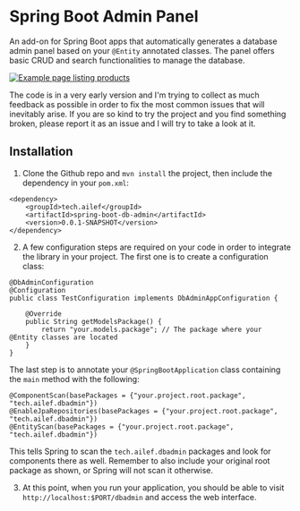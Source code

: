 # Spring Boot Admin Panel

An add-on for Spring Boot apps that automatically generates a database admin panel based on your `@Entity` annotated classes.
The panel offers basic CRUD and search functionalities to manage the database.

[![Example page listing products](https://i.imgur.com/knAKPxQ.png)](https://i.imgur.com/knAKPxQ.png)

The code is in a very early version and I'm trying to collect as much feedback as possible in order to fix the
most common issues that will inevitably arise. If you are so kind to try the project and you find something
broken, please report it as an issue and I will try to take a look at it.

## Installation

1. Clone the Github repo and `mvn install` the project, then include the dependency in your `pom.xml`:

```
<dependency>
	<groupId>tech.ailef</groupId>
	<artifactId>spring-boot-db-admin</artifactId>
	<version>0.0.1-SNAPSHOT</version>
</dependency>
```

2. A few configuration steps are required on your code in order to integrate the library in your project. The first one
is to create a configuration class:

```
@DbAdminConfiguration
@Configuration
public class TestConfiguration implements DbAdminAppConfiguration {

	@Override
	public String getModelsPackage() {
		return "your.models.package"; // The package where your @Entity classes are located
	}
}
```

The last step is to annotate your `@SpringBootApplication` class containing the `main` method with the following:

```
@ComponentScan(basePackages = {"your.project.root.package", "tech.ailef.dbadmin"})
@EnableJpaRepositories(basePackages = {"your.project.root.package", "tech.ailef.dbadmin"})
@EntityScan(basePackages = {"your.project.root.package", "tech.ailef.dbadmin"})
```

This tells Spring to scan the `tech.ailef.dbadmin` packages and look for components there as well. Remember to also include
your original root package as shown, or Spring will not scan it otherwise.

3. At this point, when you run your application, you should be able to visit `http://localhost:$PORT/dbadmin` and access the web interface.